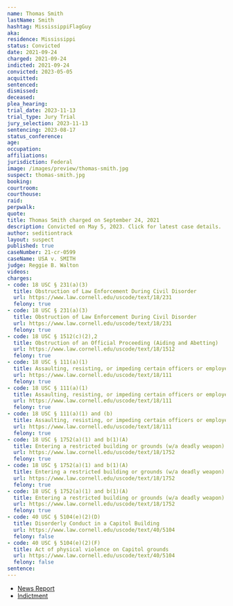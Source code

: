 ```yaml
---
name: Thomas Smith
lastName: Smith
hashtag: MississippiFlagGuy
aka:
residence: Mississippi
status: Convicted
date: 2021-09-24
charged: 2021-09-24
indicted: 2021-09-24
convicted: 2023-05-05
acquitted:
sentenced:
dismissed:
deceased:
plea_hearing:
trial_date: 2023-11-13
trial_type: Jury Trial
jury_selection: 2023-11-13
sentencing: 2023-08-17
status_conference:
age:
occupation:
affiliations:
jurisdiction: Federal
image: /images/preview/thomas-smith.jpg
suspect: thomas-smith.jpg
booking:
courtroom:
courthouse:
raid:
perpwalk:
quote:
title: Thomas Smith charged on September 24, 2021
description: Convicted on May 5, 2023. Click for latest case details.
author: seditiontrack
layout: suspect
published: true
caseNumber: 21-cr-0599
caseName: USA v. SMITH
judge: Reggie B. Walton
videos:
charges:
- code: 18 USC § 231(a)(3)
  title: Obstruction of Law Enforcement During Civil Disorder
  url: https://www.law.cornell.edu/uscode/text/18/231
  felony: true
- code: 18 USC § 231(a)(3)
  title: Obstruction of Law Enforcement During Civil Disorder
  url: https://www.law.cornell.edu/uscode/text/18/231
  felony: true
- code: 18 USC § 1512(c)(2),2
  title: Obstruction of an Official Proceeding (Aiding and Abetting)
  url: https://www.law.cornell.edu/uscode/text/18/1512
  felony: true
- code: 18 USC § 111(a)(1)
  title: Assaulting, resisting, or impeding certain officers or employees
  url: https://www.law.cornell.edu/uscode/text/18/111
  felony: true
- code: 18 USC § 111(a)(1)
  title: Assaulting, resisting, or impeding certain officers or employees
  url: https://www.law.cornell.edu/uscode/text/18/111
  felony: true
- code: 18 USC § 111(a)(1) and (b)
  title: Assaulting, resisting, or impeding certain officers or employees (using a deadly or dangerous weapon)
  url: https://www.law.cornell.edu/uscode/text/18/111
  felony: true
- code: 18 USC § 1752(a)(1) and b(1)(A)
  title: Entering a restricted building or grounds (w/a deadly weapon)
  url: https://www.law.cornell.edu/uscode/text/18/1752
  felony: true
- code: 18 USC § 1752(a)(1) and b(1)(A)
  title: Entering a restricted building or grounds (w/a deadly weapon)
  url: https://www.law.cornell.edu/uscode/text/18/1752
  felony: true
- code: 18 USC § 1752(a)(1) and b(1)(A)
  title: Entering a restricted building or grounds (w/a deadly weapon)
  url: https://www.law.cornell.edu/uscode/text/18/1752
  felony: true
- code: 40 USC § 5104(e)(2)(D)
  title: Disorderly Conduct in a Capitol Building
  url: https://www.law.cornell.edu/uscode/text/40/5104
  felony: false
- code: 40 USC § 5104(e)(2)(F)
  title: Act of physical violence on Capitol grounds
  url: https://www.law.cornell.edu/uscode/text/40/5104
  felony: false
sentence:
---
```

- [News Report](https://www.huffpost.com/entry/trump-capitol-riot-cops_n_615dbe0ae4b069a0b3b84316)
- [Indictment](https://storage.courtlistener.com/recap/gov.uscourts.dcd.235927/gov.uscourts.dcd.235927.71.0_1.pdf)
